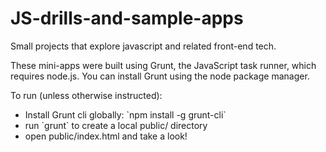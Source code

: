 JS-drills-and-sample-apps
=========================

Small projects that explore javascript and related front-end tech.

These mini-apps were built using Grunt, the JavaScript task runner, which requires node.js. You can install Grunt using the node package manager.

To run (unless otherwise instructed):
<ul>
  <li>Install Grunt cli globally: `npm install -g grunt-cli` </li>
  <li>run `grunt` to create a local public/ directory</li>
  <li>open public/index.html and take a look!
</ul>
